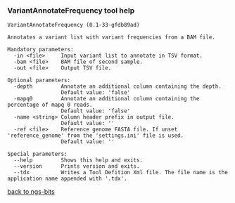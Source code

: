 ### VariantAnnotateFrequency tool help
	VariantAnnotateFrequency (0.1-33-gfdb89ad)
	
	Annotates a variant list with variant frequencies from a BAM file.
	
	Mandatory parameters:
	  -in <file>     Input variant list to annotate in TSV format.
	  -bam <file>    BAM file of second sample.
	  -out <file>    Output TSV file.
	
	Optional parameters:
	  -depth         Annotate an additional column containing the depth.
	                 Default value: 'false'
	  -mapq0         Annotate an additional column containing the percentage of mapq 0 reads.
	                 Default value: 'false'
	  -name <string> Column header prefix in output file.
	                 Default value: ''
	  -ref <file>    Reference genome FASTA file. If unset 'reference_genome' from the 'settings.ini' file is used.
	                 Default value: ''
	
	Special parameters:
	  --help         Shows this help and exits.
	  --version      Prints version and exits.
	  --tdx          Writes a Tool Defition Xml file. The file name is the application name appended with '.tdx'.
	
[back to ngs-bits]("https://github.com/marc-sturm/ngs-bits")